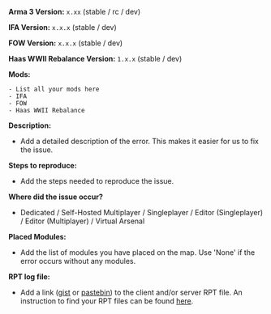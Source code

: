**Arma 3 Version:** `x.xx` (stable / rc / dev)

**IFA Version:** `x.x.x` (stable / dev)

**FOW Version:** `x.x.x` (stable / dev)

**Haas WWII Rebalance Version:** `1.x.x` (stable / dev)

**Mods:**
```
- List all your mods here
- IFA
- FOW
- Haas WWII Rebalance
```

**Description:**
- Add a detailed description of the error. This makes it easier for us to fix the issue.

**Steps to reproduce:**
- Add the steps needed to reproduce the issue.

**Where did the issue occur?**
- Dedicated / Self-Hosted Multiplayer / Singleplayer / Editor (Singleplayer) / Editor (Multiplayer) / Virtual Arsenal

**Placed Modules:**
- Add the list of modules you have placed on the map. Use 'None' if the error occurs without any modules.

**RPT log file:**
- Add a link ([gist](https://gist.github.com) or [pastebin](http://pastebin.com)) to the client and/or server RPT file. An instruction to find your RPT files can be found [here](https://community.bistudio.com/wiki/Crash_Files#Arma_3).
